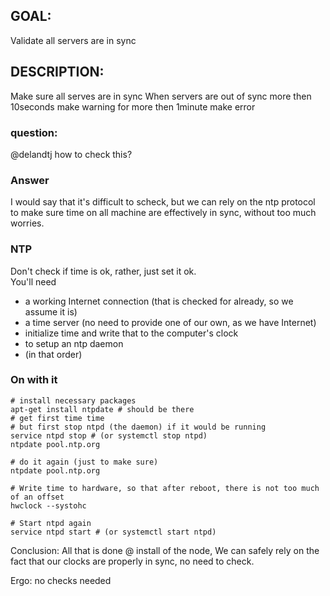 
## GOAL:
Validate all servers are in sync

## DESCRIPTION:

Make sure all serves are in sync
When servers are out of sync more then 10seconds make warning for more then 1minute make error

### question:
@delandtj how to check this?

### Answer

I would say that it's difficult to scheck, but we can rely on the ntp protocol to make sure time on all machine are effectively in sync, without too much worries.

### NTP 

Don't check if time is ok, rather, just set it ok.  
You'll need
  * a working Internet connection (that is checked for already, so we assume it is)
  * a time server (no need to provide one of our own, as we have Internet)
  * initialize time and write that to the computer's clock
  * to setup an ntp daemon
  * (in that order)

### On with it

```
# install necessary packages
apt-get install ntpdate # should be there
# get first time time
# but first stop ntpd (the daemon) if it would be running
service ntpd stop # (or systemctl stop ntpd)
ntpdate pool.ntp.org

# do it again (just to make sure)
ntpdate pool.ntp.org

# Write time to hardware, so that after reboot, there is not too much of an offset
hwclock --systohc

# Start ntpd again
service ntpd start # (or systemctl start ntpd)

```

Conclusion: All that is done @ install of the node,
We can safely rely on the fact that our clocks are properly in sync, no need to check.

Ergo: no checks needed




